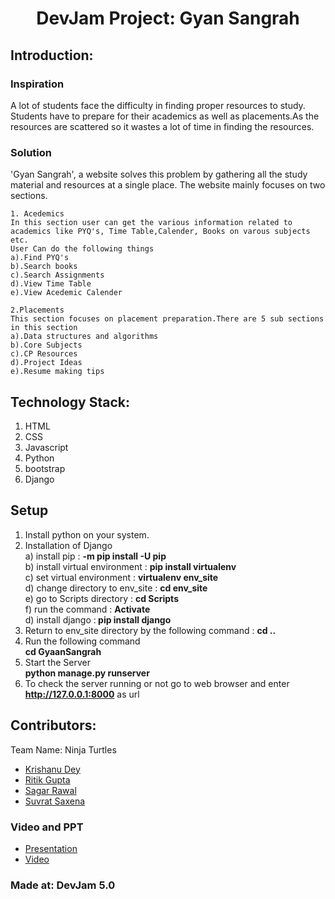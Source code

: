 <h1 align="center">DevJam Project: Gyan Sangrah</h1>


## Introduction:
### Inspiration
   A lot of students face the difficulty in finding proper resources to study. Students have to prepare for their academics as well as placements.As the resources are scattered so it wastes a lot of time in finding the resources.
### Solution
   'Gyan Sangrah', a website solves this problem by gathering all the study material and resources at a single place. The website mainly focuses on two sections.
    
    1. Acedemics
    In this section user can get the various information related to academics like PYQ's, Time Table,Calender, Books on varous subjects etc.
    User Can do the following things
    a).Find PYQ's
    b).Search books
    c).Search Assignments
    d).View Time Table
    e).View Acedemic Calender
    
    2.Placements
    This section focuses on placement preparation.There are 5 sub sections in this section 
    a).Data structures and algorithms
    b).Core Subjects
    c).CP Resources
    d).Project Ideas
    e).Resume making tips
   
  
## Technology Stack:
  1) HTML
  3) CSS
  4) Javascript
  5) Python
  6) bootstrap
  7) Django
  
  
## Setup
  1) Install python on your system.
  2) Installation of Django<br>
       a) install pip : <b>-m pip install -U pip</b><br>
       b) install virtual environment : <b>pip install virtualenv</b><br>
       c) set virtual environment  : <b>virtualenv env_site</b><br>
       d) change directory to env_site : <b>cd env_site</b><br>
       e) go to Scripts directory : <b>cd Scripts</b><br>
       f) run the command : <b>Activate</b><br>
       d) install django :<b> pip install django</b>
  3) Return to env_site directory by the following command :
       <b>cd .. </b>
  4) Run the following command<br>
       <b>cd GyaanSangrah</b>
  5) Start the Server<br>
       <b>python manage.py runserver</b>
  6) To check the server running or not go to web browser and enter<br>
       <b> http://127.0.0.1:8000</b> as url


## Contributors:

Team Name: Ninja Turtles

* [Krishanu Dey](https://github.com/KRISHANU1920)
* [Ritik Gupta](https://github.com/Ritik0505)
* [Sagar Rawal](https://github.com/sagar2001rawal)
* [Suvrat Saxena](https://github.com/suv-1312)

### Video and PPT

* [Presentation](https://www.canva.com/design/DAFBrExaov0/nLJEoN9okbD1_aHo04RPCw/view?utm_content=DAFBrExaov0&utm_campaign=designshare&utm_medium=link2&utm_source=sharebutton)
* [Video]()

### Made at: DevJam 5.0
